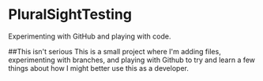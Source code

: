 # PluralSightTesting
Experimenting with GitHub and playing with code.

##This isn't serious
This is a small project where I'm adding files, experimenting with branches, and playing with Github to try and learn a few things about how I might better use this as a developer.
